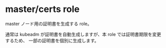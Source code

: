 # master/certs role

master ノード用の証明書を生成する role。

通常は kubeadm が証明書を自動生成しますが、本 role では証明書期限を変更するため、
一部の証明書を個別に生成します。
